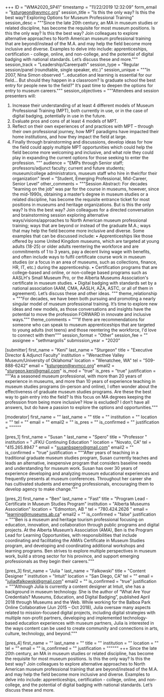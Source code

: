+++
ID = "WMA2020_SP41"
timestamp = "11/22/2019 12:32:09"
form_email = "ksturgeon@wvmcc.org"
session_title = "Is this the only way? Is this the best way? Exploring Options for Museum Professional Training"
session_desc = """Since the late 20th century, an MA in museum studies or related discipline, has become the requisite for most museum positions. Is this the only way? Is this the best way?  Join colleagues to explore alternative approaches to North American museum professional training that are beyond/instead of the M.A. and may help the field become more inclusive and diverse. Examples to delve into include:  apprenticeships, certification - college, online, and non-college, and the potential of digital badging with national standards. Let’s discuss these and more."""
session_track = "Leadership/Careerpath"
session_type = "Regular session/panel (roundtable, single speaker, etc.)"
session_unique = """In 2007, Nina Simon observed “…education and learning is essential for our field…  But should they happen in a classroom? Is graduate school the best entry for people new to the field?” It’s past time to deepen the options for entry to museum careers."""
session_objectives = """Attendees and session presenters will:
1)	Increase their understanding of at least 4 different models of Museum Professional Training (MPT), both currently in use, or in the case of digital badging, potentially in use in the future.
2)	Evaluate pros and cons of at least 4 models of MPT.
3)	Reflect on their own experiences of and practices with MPT – through their own professional journey, how MPT paradigms have impacted their home institutions, and how they impact the field at large.
4)	Finally through brainstorming and discussions, develop ideas for how the field could apply multiple MPT opportunities which could help the field become more welcoming and inclusive, and what role they could play in expanding the current options for those seeking to enter the profession.
"""
audience = "EMPs through Senior staff; professors/adjunct faculty; current and future students; museum/college administrators, museum staff who hire in their/for their organization"
level = "Student, Emerging Professional, Mid-Career, Senior Level"
other_comments = """Session Abstract:  For decades “learning on the job” was par for the course in museums, however, since the mid-1990s, obtaining a master’s degree in museum studies or a related discipline, has become the requisite entrance ticket for most positions in museums and heritage organizations. But is this the only way? Is this the best way?
Join colleagues for a directed conversation and brainstorming session exploring alternative ways/visions/approaches to North American museum professional training; ways that are beyond or instead of the graduate M.A.; ways that may help the field become more inclusive and diverse. Some examples that can be discussed include:
•	Apprenticeships like those offered by some United Kingdom museums, which are targeted at young adults (18-25) or older adults reentering the workforce and are commitments of 1 to 3 years, pay a decent living wage with benefits, and often include ways to fulfil certificate course work in museum studies (or a focus in an area of museums, such as collections, finance, HR, IT, etc.) during the apprenticeship.
•	Certification programs that are college-based and online, or non-college based programs such as AASLH's Small Museum Pro, or the Alberta Museums Association's certificate in museum studies.
•	Digital badging with standards set by a national association (AAM, CMA, AASLH, AZA, ASTC, or all of them in agreement).
Let’s discuss these and other ideas.
"""
theme_relationship = """For decades, we have been both pursuing and promoting a nearly singular model of museum professional training. It’s time to explore new ideas and new models, as those conversations and insights have the potential to move the profession FORWARD in innovate and inclusive ways."""
theme_comments = """If there are recommendations for someone who can speak to museum apprenticeships that are targeted to young adults (not teens) and those reentering the workforce, I'd love to connect with them"""
session_format = "Other"
session_fee = ""
assignee = "sethmargolis"
submission_year = "2020"

[submitter]
first_name = "Keni"
last_name = "Sturgeon"
title = "Executive Director & Adjunct Faculty"
institution = "Wenacthee Valley Museum/University of Oklahoma"
location = "Wenatchee, WA"
tel = "509-888-6242"
email = "ksturgeon@wvmcc.org"
email2 = "sturgeon.keni@gmail.com"
is_mod = "true"
is_pres = "true"
justification = """As a seasoned museum professional, with more than 20 years of experience in museums, and more than 10 years of experience teaching in museum studies programs (in-person and online), I often wonder about the effectiveness of graduate museum studies programs. Are these the best way to gain entry into the field? Is this focus on MA degrees keeping the profession from being more inclusive? How is excluded?  I don’t have all answers, but do have a passion to explore the options and opportunities."""

[moderator]
first_name = ""
last_name = ""
title = ""
institution = ""
location = ""
tel = ""
email = ""
email2 = ""
is_pres = ""
is_confirmed = ""
justification = """"""

[pres_1]
first_name = "Susan "
last_name = "Spero"
title = "Professor  "
institution = " JFKU Continuing Education "
location = "Novato, CA"
tel = "415.265.8947 "
email = "susanbspero@gmail.com"
email2 = ""
is_confirmed = "true"
justification = """After years of teaching in a traditional graduate museum studies program, Susan currently teaches and leads an alternative, inexpensive program that considers baseline needs and understanding for museum work.  Susan has over 30 years of experience developing and analyzing museum educational experiences and frequently presents at museum conferences. Throughout her career she has cultivated students and emerging professionals, encouraging them to develop agency to make change."""

[pres_2]
first_name = "Ben"
last_name = "Fast"
title = "Program Lead - Certificate in Museum Studies Program"
institution = "Alberta Museums Association"
location = "Edmonton, AB "
tel = "780.424.2626 "
email = "learning@museums.ab.ca"
email2 = ""
is_confirmed = "false"
justification = """Ben is a museum and heritage tourism professional focusing on education, innovation, and collaboration through public programs and digital projects. At the Alberta Museum’s Association (AMA), Ben is the Program Lead for Learning Opportunities, with responsibilities that include coordinating and facilitating the AMA’s Certificate in Museum Studies program, and developing and coordinating additional workshops and learning programs. Ben strives to explore multiple perspectives in museum work, build a strong sector for his province, and support emerging professionals as they begin their careers."""

[pres_3]
first_name = "Julia "
last_name = "Falkowski"
title = "Content Designer "
institution = "Intuit"
location = "San Diego, CA"
tel = ""
email = "juliadfalkowski@gmail.com"
email2 = ""
is_confirmed = "true"
justification = """Although Julia is currently a content designer at Intuit, she has a background in museum technology. She is the author of “What Are Your Credentials? Museums, Education, and Digital Badging”, published April 2018 through Museums and the Web.  While working for the Balboa Park Online Collaborative (Jun 2015 – Oct 2018), Julia oversaw many aspects related to mission-focused digital projects, including  digital strategies with multiple non-profit partners, developing and implemented technology-based education experiences with museum partners,  Julia is interested in the ways content can be used to create community and connections in arts, culture, technology, and beyond."""

[pres_4]
first_name = ""
last_name = ""
title = ""
institution = ""
location = ""
tel = ""
email = ""
is_confirmed = ""
justification = """"""
+++
Since the late 20th century, an MA in museum studies or related discipline, has become the requisite for most museum positions. Is this the only way? Is this the best way?  Join colleagues to explore alternative approaches to North American museum professional training that are beyond/instead of the M.A. and may help the field become more inclusive and diverse. Examples to delve into include:  apprenticeships, certification - college, online, and non-college, and the potential of digital badging with national standards. Let’s discuss these and more.